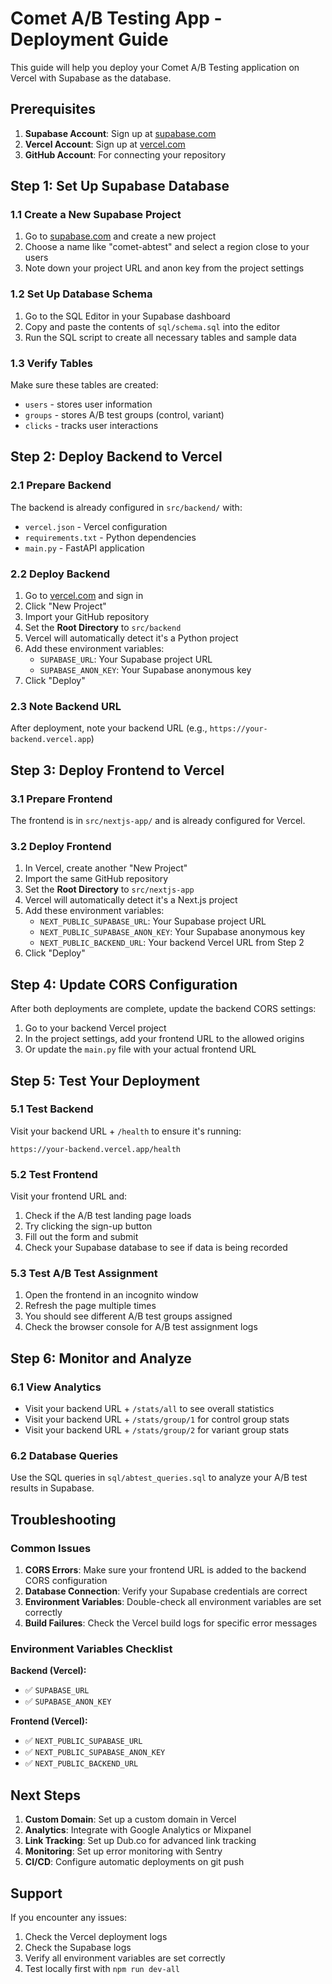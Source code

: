 # Comet A/B Testing App - Deployment Guide

This guide will help you deploy your Comet A/B Testing application on Vercel with Supabase as the database.

## Prerequisites

1. **Supabase Account**: Sign up at [supabase.com](https://supabase.com)
2. **Vercel Account**: Sign up at [vercel.com](https://vercel.com)
3. **GitHub Account**: For connecting your repository

## Step 1: Set Up Supabase Database

### 1.1 Create a New Supabase Project
1. Go to [supabase.com](https://supabase.com) and create a new project
2. Choose a name like "comet-abtest" and select a region close to your users
3. Note down your project URL and anon key from the project settings

### 1.2 Set Up Database Schema
1. Go to the SQL Editor in your Supabase dashboard
2. Copy and paste the contents of `sql/schema.sql` into the editor
3. Run the SQL script to create all necessary tables and sample data

### 1.3 Verify Tables
Make sure these tables are created:
- `users` - stores user information
- `groups` - stores A/B test groups (control, variant)
- `clicks` - tracks user interactions

## Step 2: Deploy Backend to Vercel

### 2.1 Prepare Backend
The backend is already configured in `src/backend/` with:
- `vercel.json` - Vercel configuration
- `requirements.txt` - Python dependencies
- `main.py` - FastAPI application

### 2.2 Deploy Backend
1. Go to [vercel.com](https://vercel.com) and sign in
2. Click "New Project"
3. Import your GitHub repository
4. Set the **Root Directory** to `src/backend`
5. Vercel will automatically detect it's a Python project
6. Add these environment variables:
   - `SUPABASE_URL`: Your Supabase project URL
   - `SUPABASE_ANON_KEY`: Your Supabase anonymous key
7. Click "Deploy"

### 2.3 Note Backend URL
After deployment, note your backend URL (e.g., `https://your-backend.vercel.app`)

## Step 3: Deploy Frontend to Vercel

### 3.1 Prepare Frontend
The frontend is in `src/nextjs-app/` and is already configured for Vercel.

### 3.2 Deploy Frontend
1. In Vercel, create another "New Project"
2. Import the same GitHub repository
3. Set the **Root Directory** to `src/nextjs-app`
4. Vercel will automatically detect it's a Next.js project
5. Add these environment variables:
   - `NEXT_PUBLIC_SUPABASE_URL`: Your Supabase project URL
   - `NEXT_PUBLIC_SUPABASE_ANON_KEY`: Your Supabase anonymous key
   - `NEXT_PUBLIC_BACKEND_URL`: Your backend Vercel URL from Step 2
6. Click "Deploy"

## Step 4: Update CORS Configuration

After both deployments are complete, update the backend CORS settings:

1. Go to your backend Vercel project
2. In the project settings, add your frontend URL to the allowed origins
3. Or update the `main.py` file with your actual frontend URL

## Step 5: Test Your Deployment

### 5.1 Test Backend
Visit your backend URL + `/health` to ensure it's running:
```
https://your-backend.vercel.app/health
```

### 5.2 Test Frontend
Visit your frontend URL and:
1. Check if the A/B test landing page loads
2. Try clicking the sign-up button
3. Fill out the form and submit
4. Check your Supabase database to see if data is being recorded

### 5.3 Test A/B Test Assignment
1. Open the frontend in an incognito window
2. Refresh the page multiple times
3. You should see different A/B test groups assigned
4. Check the browser console for A/B test assignment logs

## Step 6: Monitor and Analyze

### 6.1 View Analytics
- Visit your backend URL + `/stats/all` to see overall statistics
- Visit your backend URL + `/stats/group/1` for control group stats
- Visit your backend URL + `/stats/group/2` for variant group stats

### 6.2 Database Queries
Use the SQL queries in `sql/abtest_queries.sql` to analyze your A/B test results in Supabase.

## Troubleshooting

### Common Issues

1. **CORS Errors**: Make sure your frontend URL is added to the backend CORS configuration
2. **Database Connection**: Verify your Supabase credentials are correct
3. **Environment Variables**: Double-check all environment variables are set correctly
4. **Build Failures**: Check the Vercel build logs for specific error messages

### Environment Variables Checklist

**Backend (Vercel):**
- ✅ `SUPABASE_URL`
- ✅ `SUPABASE_ANON_KEY`

**Frontend (Vercel):**
- ✅ `NEXT_PUBLIC_SUPABASE_URL`
- ✅ `NEXT_PUBLIC_SUPABASE_ANON_KEY`
- ✅ `NEXT_PUBLIC_BACKEND_URL`

## Next Steps

1. **Custom Domain**: Set up a custom domain in Vercel
2. **Analytics**: Integrate with Google Analytics or Mixpanel
3. **Link Tracking**: Set up Dub.co for advanced link tracking
4. **Monitoring**: Set up error monitoring with Sentry
5. **CI/CD**: Configure automatic deployments on git push

## Support

If you encounter any issues:
1. Check the Vercel deployment logs
2. Check the Supabase logs
3. Verify all environment variables are set correctly
4. Test locally first with `npm run dev-all`

